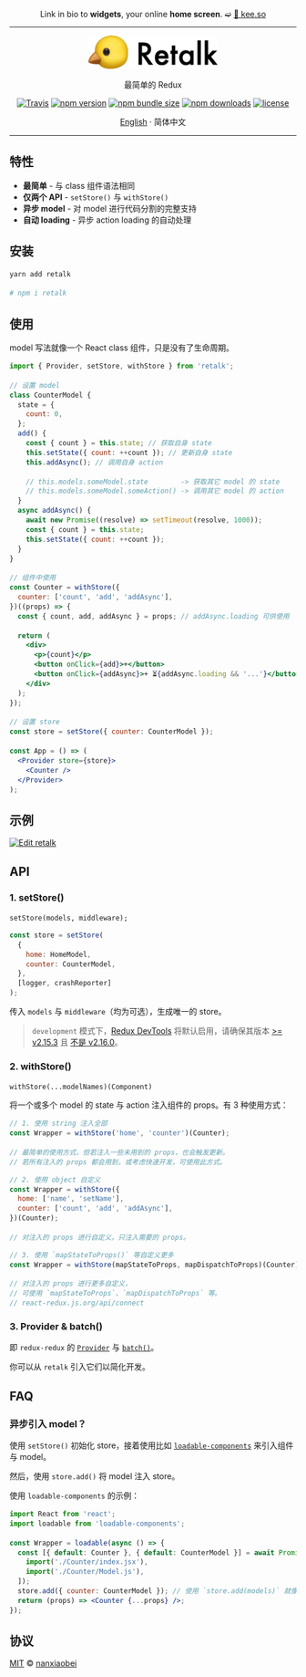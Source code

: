 <div align="center">

Link in bio to **widgets**,
your online **home screen**. ➫ [🔗 kee.so](https://kee.so/)

</div>

---

<div align="center">
<img src="./logo.png" width="228" alt="Retalk">

最简单的 Redux

[![Travis](https://img.shields.io/travis/nanxiaobei/retalk.svg?style=flat-square)](https://travis-ci.org/nanxiaobei/retalk)
[![npm version](https://img.shields.io/npm/v/retalk.svg?style=flat-square)](https://www.npmjs.com/package/retalk)
[![npm bundle size](https://img.shields.io/bundlephobia/minzip/retalk?style=flat-square)](https://bundlephobia.com/result?p=retalk)
[![npm downloads](https://img.shields.io/npm/dt/retalk.svg?style=flat-square)](http://www.npmtrends.com/retalk)
[![license](https://img.shields.io/github/license/nanxiaobei/retalk.svg?style=flat-square)](https://github.com/nanxiaobei/retalk/blob/master/LICENSE)

[English](./README.md) · 简体中文

</div>

---

## 特性

- **最简单** - 与 class 组件语法相同
- **仅两个 API** - `setStore()` 与 `withStore()`
- **异步 model** - 对 model 进行代码分割的完整支持
- **自动 loading** - 异步 action loading 的自动处理

## 安装

```sh
yarn add retalk

# npm i retalk
```

## 使用

model 写法就像一个 React class 组件，只是没有了生命周期。

```jsx
import { Provider, setStore, withStore } from 'retalk';

// 设置 model
class CounterModel {
  state = {
    count: 0,
  };
  add() {
    const { count } = this.state; // 获取自身 state
    this.setState({ count: ++count }); // 更新自身 state
    this.addAsync(); // 调用自身 action

    // this.models.someModel.state        -> 获取其它 model 的 state
    // this.models.someModel.someAction() -> 调用其它 model 的 action
  }
  async addAsync() {
    await new Promise((resolve) => setTimeout(resolve, 1000));
    const { count } = this.state;
    this.setState({ count: ++count });
  }
}

// 组件中使用
const Counter = withStore({
  counter: ['count', 'add', 'addAsync'],
})((props) => {
  const { count, add, addAsync } = props; // addAsync.loading 可供使用

  return (
    <div>
      <p>{count}</p>
      <button onClick={add}>+</button>
      <button onClick={addAsync}>+ ⏳{addAsync.loading && '...'}</button>
    </div>
  );
});

// 设置 store
const store = setStore({ counter: CounterModel });

const App = () => (
  <Provider store={store}>
    <Counter />
  </Provider>
);
```

## 示例

[![Edit retalk](https://codesandbox.io/static/img/play-codesandbox.svg)](https://codesandbox.io/s/retalk-5l9mqnzvx?fontsize=14&file=/src/Counter/Index.jsx)

## API

### 1. setStore()

`setStore(models, middleware);`

```js
const store = setStore(
  {
    home: HomeModel,
    counter: CounterModel,
  },
  [logger, crashReporter]
);
```

传入 `models` 与 `middleware`（均为可选），生成唯一的 store。

> `development` 模式下，[Redux DevTools](https://github.com/zalmoxisus/redux-devtools-extension) 将默认启用，请确保其版本 [>= v2.15.3](https://github.com/reduxjs/redux/issues/2943) 且 [不是 v2.16.0](https://stackoverflow.com/a/53512072/6919133)。

### 2. withStore()

`withStore(...modelNames)(Component)`

将一个或多个 model 的 state 与 action 注入组件的 props。有 3 种使用方式：

```js
// 1. 使用 string 注入全部
const Wrapper = withStore('home', 'counter')(Counter);

// 最简单的使用方式，但若注入一些未用到的 props，也会触发更新。
// 若所有注入的 props 都会用到，或考虑快速开发，可使用此方式。
```

```js
// 2. 使用 object 自定义
const Wrapper = withStore({
  home: ['name', 'setName'],
  counter: ['count', 'add', 'addAsync'],
})(Counter);

// 对注入的 props 进行自定义，只注入需要的 props。
```

```js
// 3. 使用 `mapStateToProps()` 等自定义更多
const Wrapper = withStore(mapStateToProps, mapDispatchToProps)(Counter);

// 对注入的 props 进行更多自定义，
// 可使用 `mapStateToProps`、`mapDispatchToProps` 等。
// react-redux.js.org/api/connect
```

### 3. Provider & batch()

即 `redux-redux` 的 [`Provider`](https://react-redux.js.org/api/provider) 与 [`batch()`](https://react-redux.js.org/api/batch)。

你可以从 `retalk` 引入它们以简化开发。

## FAQ

### 异步引入 model？

使用 `setStore()` 初始化 store，接着使用比如 [`loadable-components`](https://github.com/smooth-code/loadable-components/#loading-multiple-resources-in-parallel) 来引入组件与 model。

然后，使用 `store.add()` 将 model 注入 store。

使用 `loadable-components` 的示例：

```jsx harmony
import React from 'react';
import loadable from 'loadable-components';

const Wrapper = loadable(async () => {
  const [{ default: Counter }, { default: CounterModel }] = await Promise.all([
    import('./Counter/index.jsx'),
    import('./Counter/Model.js'),
  ]);
  store.add({ counter: CounterModel }); // 使用 `store.add(models)` 就像 `setStore(models)` 一样
  return (props) => <Counter {...props} />;
});
```

## 协议

[MIT](https://github.com/nanxiaobei/retalk/blob/master/LICENSE) © [nanxiaobei](https://lee.so/)
